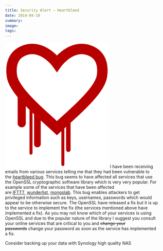 ```yaml
---
title: Security Alert – Heartbleed
date: 2014-04-10
summary: 
image: 
tags:
---
```

![](../../img/Pasted%20image%2020241215120350.png)
I have been receiving emails from various services telling me that they had been vulnerable to the [heartbleed bug](http://heartbleed.com/). This bug seems to have affected all services that use the OpenSSL cryptographic software library which is very very popular. For example some of the services that have been affected are [IFTTT](https://ifttt.com/), [wunderlist](https://www.wunderlist.com/), [mongolab](https://mongolab.com/welcome/). This bug enables attackers to get privileged information such as keys, usernames, passwords which would appear to be otherwise secure. The OpenSSL have released a fix but it is up to the service to implement the fix (the services mentioned above have implemented a fix). As you may not know which of your services is using OpenSSL and due to the popular nature of the library I suggest you consult your online services that are critical to you and ~~change your passwords~~ change your password as soon as the service has implemented a fix.

Consider backing up your data with Synology high quality NAS

